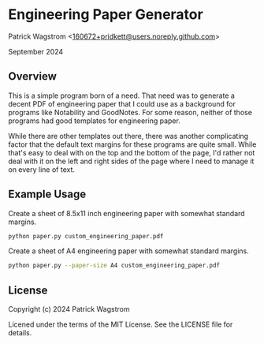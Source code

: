 Engineering Paper Generator
===========================

Patrick Wagstrom &lt;160672+pridkett@users.noreply.github.com&gt;

September 2024

Overview
--------

This is a simple program born of a need. That need was to generate a decent PDF of engineering paper that I could use as a background for programs like Notability and GoodNotes. For some reason, neither of those programs had good templates for engineering paper.

While there are other templates out there, there was another complicating factor that the default text margins for these programs are quite small. While that's easy to deal with on the top and the bottom of the page, I'd rather not deal with it on the left and right sides of the page where I need to manage it on every line of text.

Example Usage
-------------

Create a sheet of 8.5x11 inch engineering paper with somewhat standard margins.

```bash
python paper.py custom_engineering_paper.pdf
```

Create a sheet of A4 engineering paper with somewhat standard margins.

```bash
python paper.py --paper-size A4 custom_engineering_paper.pdf
```

License
-------

Copyright (c) 2024 Patrick Wagstrom

Licened under the terms of the MIT License. See the LICENSE file for details.